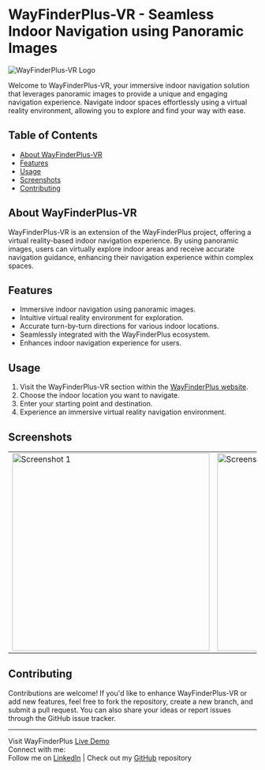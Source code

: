 # WayFinderPlus-VR - Seamless Indoor Navigation using Panoramic Images

![WayFinderPlus-VR Logo]() <!-- Place your logo image here -->

Welcome to WayFinderPlus-VR, your immersive indoor navigation solution that leverages panoramic images to provide a unique and engaging navigation experience. Navigate indoor spaces effortlessly using a virtual reality environment, allowing you to explore and find your way with ease.

## Table of Contents

- [About WayFinderPlus-VR](#about-wayfinderplus-vr)
- [Features](#features)
- [Usage](#usage)
- [Screenshots](#screenshots)
- [Contributing](#contributing)

## About WayFinderPlus-VR

WayFinderPlus-VR is an extension of the WayFinderPlus project, offering a virtual reality-based indoor navigation experience. By using panoramic images, users can virtually explore indoor areas and receive accurate navigation guidance, enhancing their navigation experience within complex spaces.

## Features

- Immersive indoor navigation using panoramic images.
- Intuitive virtual reality environment for exploration.
- Accurate turn-by-turn directions for various indoor locations.
- Seamlessly integrated with the WayFinderPlus ecosystem.
- Enhances indoor navigation experience for users.

## Usage

1. Visit the WayFinderPlus-VR section within the [WayFinderPlus website](https://your-wayfinderplus-website.com).
2. Choose the indoor location you want to navigate.
3. Enter your starting point and destination.
4. Experience an immersive virtual reality navigation environment.

## Screenshots

<table>
  <tr>
    <td><img src="" alt="Screenshot 1" width="400"/></td>
    <td><img src="" alt="Screenshot 2" width="400"/></td>
  </tr>
</table>

## Contributing

Contributions are welcome! If you'd like to enhance WayFinderPlus-VR or add new features, feel free to fork the repository, create a new branch, and submit a pull request. You can also share your ideas or report issues through the GitHub issue tracker.

---

Visit WayFinderPlus [Live Demo]()  
Connect with me:  
Follow me on [LinkedIn](https://www.linkedin.com/in/your-profile/) | Check out my [GitHub](https://github.com/your-username) repository
